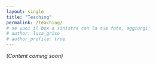 ```yaml
---
layout: single
title: "Teaching"
permalink: /teaching/
# se vuoi il box a sinistra con la tua foto, aggiungi:
# author: luca_griso
# author_profile: true
---
```


*(Content coming soon)*
